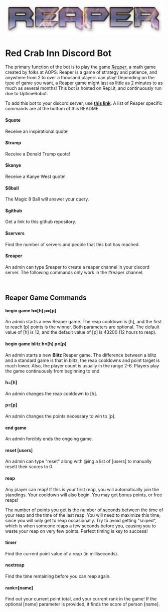 [<img alt="reaper logo" src="reaper.png">](https://discord.com/api/oauth2/authorize?client_id=791162942459478016&permissions=2080894065&scope=bot)
# Red Crab Inn Discord Bot
The primary function of the bot is to play the game *[Reaper](https://artofproblemsolving.com/reaper)*, a math game created by folks at AOPS. Reaper is a game of strategy and patience, and anywhere from 2 to over a thousand players can play! Depending on the type of game you want, a Reaper game might last as little as 2 minutes to as much as several months! This bot is hosted on Repl.it, and continuously run due to UptimeRobot.

To add this bot to your discord server, use **[this link](https://discord.com/api/oauth2/authorize?client_id=791162942459478016&permissions=2080894065&scope=bot)**. A list of Reaper specific commands are at the bottom of this README.

#### $quote
Receive an inspirational quote!

#### $trump
Receive a Donald Trump quote!

#### $kanye
Receive a Kanye West quote!

#### $8ball
The Magic 8 Ball will answer your query.

#### $github
Get a link to this github repository.

#### $servers
Find the number of servers and people that this bot has reached.

#### $reaper
An admin can type $reaper to create a reaper channel in your discord server.
The following commands only work in the #reaper channel.

<br/>

## Reaper Game Commands

#### begin game h=[h] p=[p]
An admin starts a new Reaper game. The reap cooldown is [h], and the first to reach [p] points is the winner. Both parameters are optional. The default value of [h] is 12, and the default value of [p] is 43200 (12 hours to reap).

#### begin game blitz h=[h] p=[p]
An admin starts a new **Blitz** Reaper game. The difference between a blitz and a standard game is that in blitz, the reap cooldowns and point target is much lower. Also, the player count is usually in the range 2-6. Players play the game continuously from beginning to end.

#### h=[h]
An admin changes the reap cooldown to [h].

#### p=[p]
An admin changes the points necessary to win to [p].

#### end game
An admin forcibly ends the ongoing game.

#### reset [users]
An admin can type "reset" along with @ing a list of [users] to manually resett their scores to 0.

#### reap
Any player can reap! If this is your first reap, you will automatically join the standings. Your cooldown will also begin. You may get bonus points, or free reaps!

The number of points you get is the number of seconds between the time of your reap and the time of the last reap. You will need to maximize this time, since you will only get to reap occasionally. Try to avoid getting "sniped", which is when someone reaps a few seconds before you, causing you to waste your reap on very few points. Perfect timing is key to success!

#### timer
Find the current point value of a reap (in milliseconds).

#### nextreap
Find the time remaining before you can reap again.

#### rank=[name]
Find out your current point total, and your current rank in the game! If the optional [name] parameter is provided, it finds the score of person [name].